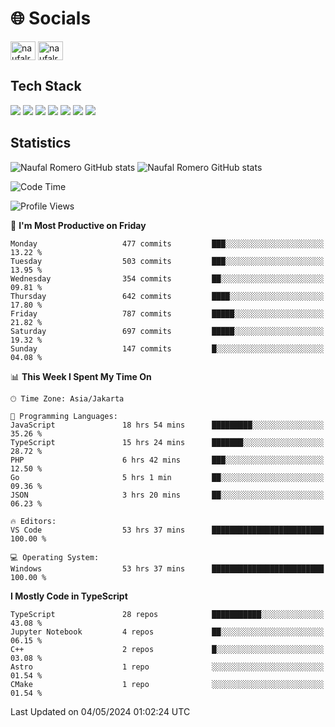 <h1 align="">🌐 Socials</h1>
<p align="left">
<a href="https://linkedin.com/in/naufal-romero-putra-pratama-9ab816177/" target="blank"><img align="center" src="https://raw.githubusercontent.com/rahuldkjain/github-profile-readme-generator/master/src/images/icons/Social/linked-in-alt.svg" alt="naufalromero" height="30" width="40" /></a>
<a href="https://instagram.com/naufalromero" target="blank"><img align="center" src="https://raw.githubusercontent.com/rahuldkjain/github-profile-readme-generator/master/src/images/icons/Social/instagram.svg" alt="naufalromero" height="30" width="40" /></a>
</p>


<h2 align="">Tech Stack</h2>
<div align="">
  <img src="https://img.shields.io/badge/next.js-000000?style=for-the-badge&logo=nextdotjs&logoColor=white"/>
 <img src="https://img.shields.io/badge/typescript-%23007ACC.svg?style=for-the-badge&logo=typescript&logoColor=white"/>
 <img src="https://img.shields.io/badge/react-%2320232a.svg?style=for-the-badge&logo=react&logoColor=%2361DAFB"/>
 <img src="https://img.shields.io/badge/tailwindcss-%2338B2AC.svg?style=for-the-badge&logo=tailwind-css&logoColor=white"/>
 <img src="https://img.shields.io/badge/Prisma-3982CE?style=for-the-badge&logo=Prisma&logoColor=white"/>
 <img src="https://img.shields.io/badge/javascript-%23323330.svg?style=for-the-badge&logo=javascript&logoColor=%23F7DF1E"/>
 <img src="https://img.shields.io/badge/java-%23ED8B00.svg?style=for-the-badge&logo=openjdk&logoColor=white"/>
</div>


<h2 align="">Statistics</h2>
<div align="">
<img src="https://github-readme-stats-xi-nine-74.vercel.app/api?username=romves&show_icons=true&theme=tokyonight&include_all_commits=true&count_private=true" alt="Naufal Romero GitHub stats"/>
<img src="https://github-readme-stats-xi-nine-74.vercel.app/api/top-langs/?username=romves&theme=tokyonight&hide_border=false&include_all_commits=true&count_private=true&layout=compact" alt="Naufal Romero GitHub stats"/>
</div>

<!--START_SECTION:waka-->
![Code Time](http://img.shields.io/badge/Code%20Time-1%2C046%20hrs%202%20mins-blue)

![Profile Views](http://img.shields.io/badge/Profile%20Views-22-blue)

📅 **I'm Most Productive on Friday** 

```text
Monday                   477 commits         ███░░░░░░░░░░░░░░░░░░░░░░   13.22 % 
Tuesday                  503 commits         ███░░░░░░░░░░░░░░░░░░░░░░   13.95 % 
Wednesday                354 commits         ██░░░░░░░░░░░░░░░░░░░░░░░   09.81 % 
Thursday                 642 commits         ████░░░░░░░░░░░░░░░░░░░░░   17.80 % 
Friday                   787 commits         █████░░░░░░░░░░░░░░░░░░░░   21.82 % 
Saturday                 697 commits         █████░░░░░░░░░░░░░░░░░░░░   19.32 % 
Sunday                   147 commits         █░░░░░░░░░░░░░░░░░░░░░░░░   04.08 % 
```


📊 **This Week I Spent My Time On** 

```text
🕑︎ Time Zone: Asia/Jakarta

💬 Programming Languages: 
JavaScript               18 hrs 54 mins      █████████░░░░░░░░░░░░░░░░   35.26 % 
TypeScript               15 hrs 24 mins      ███████░░░░░░░░░░░░░░░░░░   28.72 % 
PHP                      6 hrs 42 mins       ███░░░░░░░░░░░░░░░░░░░░░░   12.50 % 
Go                       5 hrs 1 min         ██░░░░░░░░░░░░░░░░░░░░░░░   09.36 % 
JSON                     3 hrs 20 mins       ██░░░░░░░░░░░░░░░░░░░░░░░   06.23 % 

🔥 Editors: 
VS Code                  53 hrs 37 mins      █████████████████████████   100.00 % 

💻 Operating System: 
Windows                  53 hrs 37 mins      █████████████████████████   100.00 % 
```

**I Mostly Code in TypeScript** 

```text
TypeScript               28 repos            ███████████░░░░░░░░░░░░░░   43.08 % 
Jupyter Notebook         4 repos             ██░░░░░░░░░░░░░░░░░░░░░░░   06.15 % 
C++                      2 repos             █░░░░░░░░░░░░░░░░░░░░░░░░   03.08 % 
Astro                    1 repo              ░░░░░░░░░░░░░░░░░░░░░░░░░   01.54 % 
CMake                    1 repo              ░░░░░░░░░░░░░░░░░░░░░░░░░   01.54 % 
```




 Last Updated on 04/05/2024 01:02:24 UTC
<!--END_SECTION:waka-->
